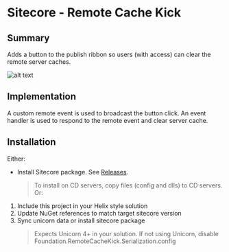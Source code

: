 ﻿﻿Sitecore - Remote Cache Kick
==============

Summary
--------------
Adds a button to the publish ribbon so users (with access) can clear the remote server caches.

![alt text](https://github.com/digitalParkour/Community.Foundation.RemoteCacheKick/raw/master/screenshots/Button.png "Custom cache clear button in publish ribbon")

Implementation
--------------
A custom remote event is used to broadcast the button click.
An event handler is used to respond to the remote event and clear server cache.

Installation
--------------
Either:
* Install Sitecore package. See [Releases](https://github.com/digitalParkour/Community.Foundation.RemoteCacheKick/releases).
	> To install on CD servers, copy files (config and dlls) to CD servers.
Or:
1. Include this project in your Helix style solution
2. Update NuGet references to match target sitecore version
3. Sync unicorn data or install sitecore package
    > Expects Unicorn 4+ in your solution.
    > If not using Unicorn, disable Foundation.RemoteCacheKick.Serialization.config